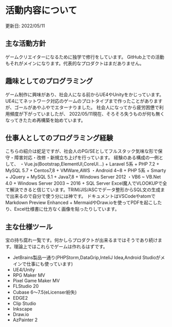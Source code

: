 活動内容について
================================
更新日: 2022/05/11

主な活動方針
--------------------------------
ゲームクリエイターになるために独学で修行をしています。
GitHub上での活動もそれがメインになります。代表的なプロダクトはまだありません。

趣味としてのプログラミング
--------------------------------
ゲーム制作に興味があり、社会人になる前からUE4やUnityをかじっています。
UE4にてネットワーク対応のゲームのプロトタイプまで作ったことがありますが、ゴールがあやふやでエターナりました。
社会人になってから疲労困憊で利用頻度が下がっていましたが、
2022/05/11現在、そろそろ失うものが何も無くなってきたため再構築を始めています。

仕事人としてのプログラミング経験
--------------------------------
こちらの紹介は蛇足ですが、社会人のPG/SEとしてフルスタック気味な形で保守・障害対応・改修・新規立ち上げを行っています。
経験のある構成の一例として、
・Vue.js(Bootstrap,ElementUI,CoreUI...) + Laravel 5系 + PHP 7.2 + MySQL 5.7 + Centos7,8 + VMWare,AWS
・Android 4~8 + PHP 5系 + Smarty + JQuery + MySQL 5.1 + Java7,8 + Windows Server 2012
・VB6 ~ VB.Net 4.0 + Windows Server 2003 ~ 2016 + SQL Server
Excel魔人でVLOOKUPで全て解決できると信じています。TRIM/JIS/ASCでデータ整形からSQL文の生成まで出来るので自分で使う分には神です。
ドキュメントはVSCodeやatomでMarkdown Preview Enhanced + MermaidやDraw.ioを使ってPDFを起こしたり、Excel仕様書に仕方なく画像を貼ったりしています。

主な仕様ツール
--------------------------------
宝の持ち腐れ一覧です。何かしらプロダクトが出来るまではそうであり続けます。理論上ではこれらでゲームは作れるはずです。
* JetBrains製品一通り(PHPStorm,DataGrip,InteliJ Idea,Android Studioがメインで仕事にも使っています)
* UE4/Unity
* RPG Maker MV
* Pixel Game Maker MV
* FLStudio 20
* Cubase 6～7.5(eLicenser紛失)
* EDGE2
* Clip Studio
* Inkscape
* Draw.io
* AzPainter 2

